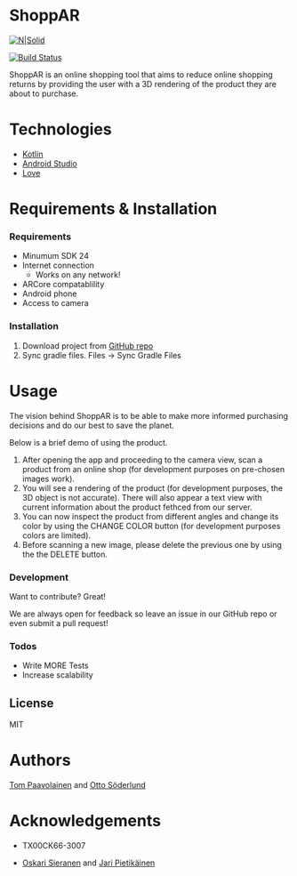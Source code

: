 # ShoppAR

[![N|Solid](https://cldup.com/dTxpPi9lDf.thumb.png)](https://nodesource.com/products/nsolid)

[![Build Status](https://travis-ci.org/joemccann/dillinger.svg?branch=master)](https://travis-ci.org/joemccann/dillinger)

ShoppAR is an online shopping tool that aims to reduce online shopping returns by providing the user with a 3D rendering of the product they are about to purchase.

# Technologies
  - [Kotlin]
  - [Android Studio]
  - [Love]

# Requirements & Installation

### Requirements
  - Minumum SDK 24
  - Internet connection
    - Works on any network!
 - ARCore compatablility
 - Android phone
 - Access to camera
 
### Installation

1. Download project from [GitHub repo]
2. Sync gradle files. Files -> Sync Gradle Files

# Usage

The vision behind ShoppAR is to be able to make more informed purchasing decisions and do our best to save the planet.

Below is a brief demo of using the product.

1. After opening the app and proceeding to the camera view, scan a product from an online shop (for development purposes on pre-chosen images work).
2. You will see a rendering of the product (for development purposes, the 3D object is not accurate). There will also appear a text view with current information about the product fethced from our server.
3. You can now inspect the product from different angles and change its color by using the CHANGE COLOR button (for development purposes colors are limited).
4. Before scanning a new image, please delete the previous one by using the the DELETE button.

### Development

Want to contribute? Great!

We are always open for feedback so leave an issue in our GitHub repo or even submit a pull request!

### Todos

 - Write MORE Tests
 - Increase scalability

License
----

MIT


# Authors

[Tom Paavolainen] and [Otto Söderlund]

# Acknowledgements

 - TX00CK66-3007

 - [Oskari Sieranen] and [Jari Pietikäinen]

[//]: # (These are reference links used in the body of this note and get stripped out when the markdown processor does its job. There is no need to format nicely because it shouldn't be seen. Thanks SO - http://stackoverflow.com/questions/4823468/store-comments-in-markdown-syntax)


   [Kotlin]: <https://kotlinlang.org>
   [Android Studio]: <https://developer.android.com/studio>
   [love]: <https://www.youtube.com/watch?v=dsxtImDVMig>
   [GitHub repo]: <https://github.com/Smolmeri/ARPriceTag>
   [Tom Paavolainen]: <https://github.com/Smolmeri>
   [Otto Söderlund]: <https://github.com/ottosoderlund>
   [Jari Pietikäinen]: <https://github.com/J4R1>
   [Oskari Sieranen]: <https://github.com/oskarits>
